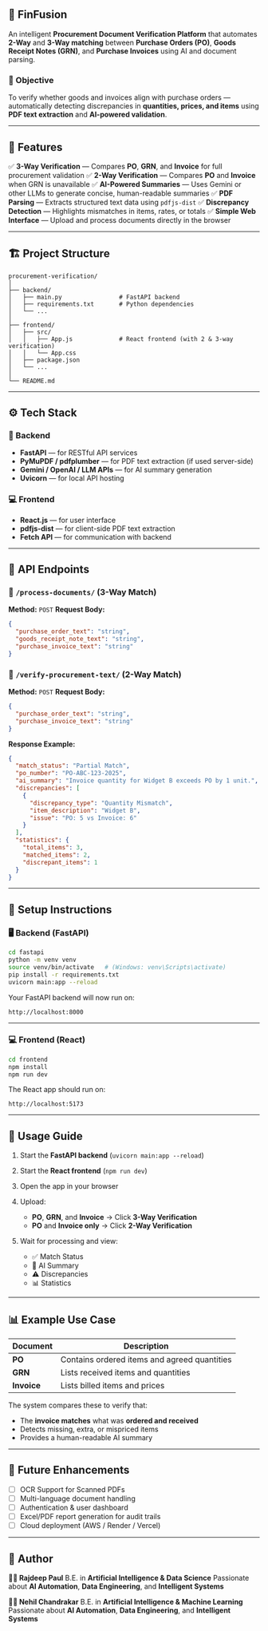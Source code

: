 ## 🧾 FinFusion

An intelligent **Procurement Document Verification Platform** that automates **2-Way** and **3-Way matching** between **Purchase Orders (PO)**, **Goods Receipt Notes (GRN)**, and **Purchase Invoices** using AI and document parsing.

### 🎯 Objective

To verify whether goods and invoices align with purchase orders — automatically detecting discrepancies in **quantities, prices, and items** using **PDF text extraction** and **AI-powered validation**.

---

## 🚀 Features

✅ **3-Way Verification** — Compares **PO**, **GRN**, and **Invoice** for full procurement validation
✅ **2-Way Verification** — Compares **PO** and **Invoice** when GRN is unavailable
✅ **AI-Powered Summaries** — Uses Gemini or other LLMs to generate concise, human-readable summaries
✅ **PDF Parsing** — Extracts structured text data using `pdfjs-dist`
✅ **Discrepancy Detection** — Highlights mismatches in items, rates, or totals
✅ **Simple Web Interface** — Upload and process documents directly in the browser

---

## 🏗️ Project Structure

```
procurement-verification/
│
├── backend/
│   ├── main.py                # FastAPI backend
│   ├── requirements.txt       # Python dependencies
│   └── ...                   
│
├── frontend/
│   ├── src/
│   │   ├── App.js             # React frontend (with 2 & 3-way verification)
│   │   └── App.css
│   ├── package.json
│   └── ...
│
└── README.md
```

---

## ⚙️ Tech Stack

### 🧠 Backend

* **FastAPI** — for RESTful API services
* **PyMuPDF / pdfplumber** — for PDF text extraction (if used server-side)
* **Gemini / OpenAI / LLM APIs** — for AI summary generation
* **Uvicorn** — for local API hosting

### 💻 Frontend

* **React.js** — for user interface
* **pdfjs-dist** — for client-side PDF text extraction
* **Fetch API** — for communication with backend

---

## 🧩 API Endpoints

### 🔹 `/process-documents/` (3-Way Match)

**Method:** `POST`
**Request Body:**

```json
{
  "purchase_order_text": "string",
  "goods_receipt_note_text": "string",
  "purchase_invoice_text": "string"
}
```

### 🔹 `/verify-procurement-text/` (2-Way Match)

**Method:** `POST`
**Request Body:**

```json
{
  "purchase_order_text": "string",
  "purchase_invoice_text": "string"
}
```

**Response Example:**

```json
{
  "match_status": "Partial Match",
  "po_number": "PO-ABC-123-2025",
  "ai_summary": "Invoice quantity for Widget B exceeds PO by 1 unit.",
  "discrepancies": [
    {
      "discrepancy_type": "Quantity Mismatch",
      "item_description": "Widget B",
      "issue": "PO: 5 vs Invoice: 6"
    }
  ],
  "statistics": {
    "total_items": 3,
    "matched_items": 2,
    "discrepant_items": 1
  }
}
```

---

## 🧰 Setup Instructions

### 🖥️ Backend (FastAPI)

```bash
cd fastapi
python -m venv venv
source venv/bin/activate   # (Windows: venv\Scripts\activate)
pip install -r requirements.txt
uvicorn main:app --reload
```

Your FastAPI backend will now run on:

```
http://localhost:8000
```

---

### 💻 Frontend (React)

```bash
cd frontend
npm install
npm run dev
```

The React app should run on:

```
http://localhost:5173
```

---

## 🧪 Usage Guide

1. Start the **FastAPI backend** (`uvicorn main:app --reload`)
2. Start the **React frontend** (`npm run dev`)
3. Open the app in your browser
4. Upload:

   * **PO**, **GRN**, and **Invoice** → Click **3-Way Verification**
   * **PO** and **Invoice only** → Click **2-Way Verification**
5. Wait for processing and view:

   * ✅ Match Status
   * 🧾 AI Summary
   * ⚠️ Discrepancies
   * 📊 Statistics

---

## 📊 Example Use Case

| Document    | Description                                  |
| ----------- | -------------------------------------------- |
| **PO**      | Contains ordered items and agreed quantities |
| **GRN**     | Lists received items and quantities          |
| **Invoice** | Lists billed items and prices                |

The system compares these to verify that:

* The **invoice matches** what was **ordered and received**
* Detects missing, extra, or mispriced items
* Provides a human-readable AI summary

---

## 🧠 Future Enhancements

* [ ] OCR Support for Scanned PDFs
* [ ] Multi-language document handling
* [ ] Authentication & user dashboard
* [ ] Excel/PDF report generation for audit trails
* [ ] Cloud deployment (AWS / Render / Vercel)

---

## 🏁 Author

**👨‍💻 Rajdeep Paul**
B.E. in **Artificial Intelligence & Data Science**
Passionate about **AI Automation**, **Data Engineering**, and **Intelligent Systems**

**👨‍💻 Nehil Chandrakar**
B.E. in **Artificial Intelligence & Machine Learning**
Passionate about **AI Automation**, **Data Engineering**, and **Intelligent Systems**
